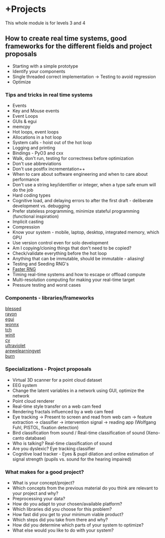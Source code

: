# +Projects
This whole module is for levels 3 and 4

## How to create real time systems, good frameworks for the different fields and project proposals

* Starting with a simple prototype
* Identify your components
* Single threaded correct implementation -> Testing to avoid regression
* Optimize

### Tips and tricks in real time systems
* Events
* Key and Mouse events
* Event Loops
* GUIs & egui
* memcpy
* Hot loops, event loops
* Allocations in a hot loop
* System calls - hoist out of the hot loop
* Logging and printing
* Bindings - PyO3 and cxx
* Walk, don't run, testing for correctness before optimization
* Don't use abbreviations
* Don't use postfix incrementation++
* When to care about software engineering and when to care about performance
* Don't use a string key/identifier or integer, when a type safe enum will do the job
* Hard coding types
* Cognitive load, and delaying errors to after the first draft - deliberate development vs. debugging
* Prefer stateless programming, minimize stateful programming (functional inspiration)
* Implicit casting
* Compression
* Know your system - mobile, laptop, desktop, integrated memory, which GPU
* Use version control even for solo development
* Am I copying/cloning things that don't need to be copied?
* Check/validate everything before the hot loop
* Anything that can be immutable, should be immutable - aliasing!
* Testing and Seeding RNG's
* [Faster RNG](https://youtu.be/5_RAHZQCPjE)
* Timing real-time systems and how to escape or offload compute
* Multi-resolution computing for making your real-time target
* Pressure testing and worst cases

### Components - libraries/frameworks

[blessed](https://blessed.rs/crates)  
[rayon](https://github.com/rayon-rs/rayon)  
[egui](https://github.com/emilk/egui)  
[wonnx](https://github.com/webonnx/wonnx)  
[tch](https://github.com/LaurentMazare/tch-rs)  
[winit](https://github.com/rust-windowing/winit)  
[cv](https://github.com/rust-cv/cv)  
[ultraviolet](https://github.com/fu5ha/ultraviolet)  
[arewelearningyet](https://www.arewelearningyet.com/neural-networks/)  
[burn](https://github.com/burn-rs/burn)  

### Specializations - Project proposals

* Virtual 3D scanner for a point cloud dataset
* EEG system
* Change the latent variables in a network using GUI, optimize the network
* Point cloud renderer
* Real-time style transfer on a web cam feed
* Rendering fractals influenced by a web cam feed
* Eye tracking -> Present to screen and read from web cam ->
feature extraction -> classifier -> intervention signal ->
reading app (Wolfgang Fuhl, PISTOL, fixation detection)
* Bird classification from sound / Real-time classification of sound (Xeno-canto database)
* Who is talking? Real-time classification of sound
* Are you dyslexic? Eye tracking classifier
* Cognitive load tracker - Eyes & pupil dilation and online estimation of
signal strength (pupils vs. sound for the hearing impaired)

### What makes for a good project?

* What is your concept/project?
* Which concepts from the previous material do you think
are relevant to your project and why?
* Preprocessing your data?
* How do you adapt to your chosen/available platform?
* Which libraries did you choose for this problem?
* How fast did you get to your minimum viable product?
* Which steps did you take from there and why?
* How did you determine which parts of your system to optimize?
* What else would you like to do with your system?
